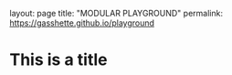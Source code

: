 layout: page
title: "MODULAR PLAYGROUND"
permalink: https://gasshette.github.io/playground

# This is a title
